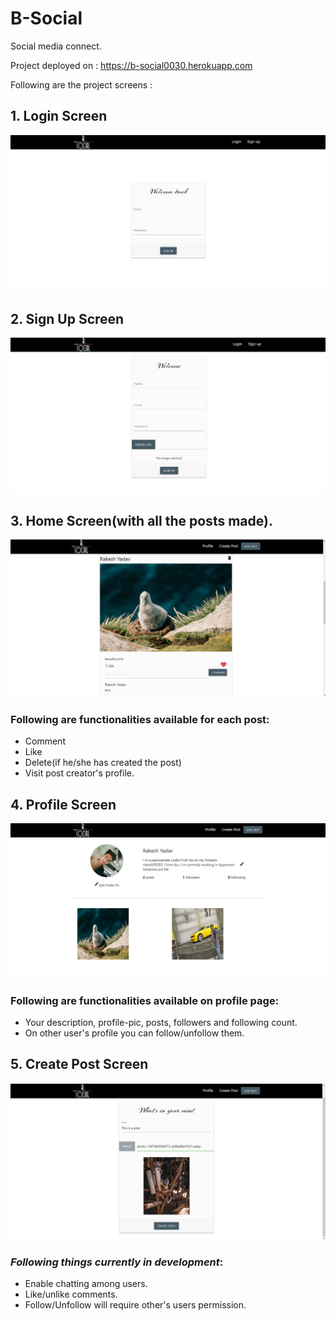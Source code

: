 # B-Social
Social media connect.

Project deployed on : https://b-social0030.herokuapp.com

Following are the project screens :

## 1. Login Screen

![Alt text](Images/Login_screen.png?raw=true "Login")


## 2. Sign Up Screen

![Alt text](Images/Sign_up_screen.png?raw=true "Sign Up")

## 3. Home Screen(with all the posts made).

![Alt text](Images/Home_screen.png?raw=true "Home Screen")

###  Following are functionalities available for each post:
  - Comment
  - Like
  - Delete(if he/she has created the post)
  - Visit post creator's profile.

## 4. Profile Screen

![Alt text](Images/Profile_screen.png?raw=true "Profile Screen")

### Following are functionalities available on profile page:
  - Your description, profile-pic, posts, followers and following count.
  - On other user's profile you can follow/unfollow them.
  
## 5. Create Post Screen

![Alt text](Images/Create_post_screen.png?raw=true "Create Post Screen")


### *Following things currently in development*:
  - Enable chatting among users.
  - Like/unlike comments.
  - Follow/Unfollow will require other's users permission.
  
